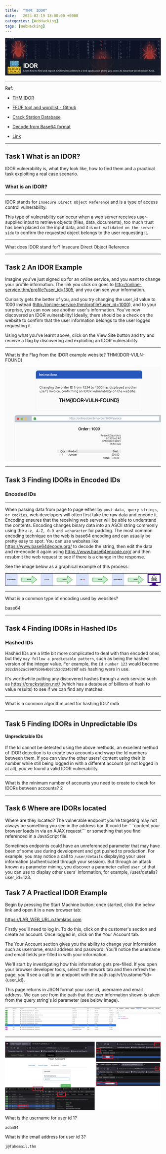 ```yaml
---
title:  "THM: IDOR"
date:   2024-02-19 18:00:00 +0000
categories: [WebHacking]
tags: [WebHacking]
---
```


![image](/assets/img/IDOR.png)

---
Ref: 

- [THM IDOR](https://tryhackme.com/room/idor)

- [FFUF tool and wordlist - Github](https://github.com/ffuf/ffuf)

- [Crack Station Database](https://crackstation.net/)

- [Decode from Base64 format](https://www.base64decode.org/)

- [Link](https://www.youtube.com/watch?v=Dd_IjbWT0Os)

---
Task 1  What is an IDOR?
---

IDOR vulnerability is, what they look like, how to find them and a practical task exploiting a real case scenario.

### What is an IDOR?
---
IDOR stands for ```Insecure Direct Object Reference``` and is a type of access control vulnerability.

This type of vulnerability can occur when a web server receives user-supplied input to retrieve objects (files, data, documents), too much trust has been placed on the input data, and it is ```not validated on the server-side``` to confirm the requested object belongs to the user requesting it.

---

What does IDOR stand for?
Insecure Direct Object Reference 

---

Task 2  An IDOR Example
---

Imagine you've just signed up for an online service, and you want to change your profile information. The link you click on goes to http://online-service.thm/profile?user_id=1305, and you can see your information.

Curiosity gets the better of you, and you try changing the user_id value to 1000 instead (http://online-service.thm/profile?user_id=1000), and to your surprise, you can now see another user's information. You've now discovered an IDOR vulnerability! Ideally, there should be a check on the website to confirm that the user information belongs to the user logged requesting it.

Using what you've learnt above, click on the View Site button and try and receive a flag by discovering and exploiting an IDOR vulnerability.

---

What is the Flag from the IDOR example website?
THM{IDOR-VULN-FOUND}

![image](/assets/img/IDOR01.png)

---

Task 3  Finding IDORs in Encoded IDs
---
### Encoded IDs
---
When passing data from page to page either by ```post data, query strings, or cookies```, web developers will often first take the raw data and encode it. Encoding ensures that the receiving web server will be able to understand the contents. Encoding changes binary data into an ASCII string commonly using the ```a-z, A-Z, 0-9 and =character``` for padding. The most common encoding technique on the web is base64 encoding and can usually be pretty easy to spot. You can use websites like https://www.base64decode.org/ to decode the string, then edit the data and re-encode it again using https://www.base64encode.org/ and then resubmit the web request to see if there is a change in the response.

See the image below as a graphical example of this process:

![image](/assets/img/IDOR02.png)

---

What is a common type of encoding used by websites? 

base64

---

Task 4  Finding IDORs in Hashed IDs
---
### Hashed IDs

Hashed IDs are a little bit more complicated to deal with than encoded ones, but they ```may follow a predictable pattern```, such as being the hashed version of the integer value. For example, the ```Id number 123``` would become ```202cb962ac59075b964b07152d234b70```if ```md5``` hashing were in use.



It's worthwhile putting any discovered hashes through a web service such as https://crackstation.net/ (which has a database of billions of hash to value results) to see if we can find any matches.

---


What is a common algorithm used for hashing IDs?
md5

---

Task 5  Finding IDORs in Unpredictable IDs
---
#### Unpredictable IDs
If the Id cannot be detected using the above methods, an excellent method of IDOR detection is to create two accounts and swap the Id numbers between them. If you can view the other users' content using their Id number while still being logged in with a different account (or not logged in at all), you've found a valid IDOR vulnerability.

---

What is the minimum number of accounts you need to create to check for IDORs between accounts?
2

---

Task 6  Where are IDORs located
---
Where are they located?
The vulnerable endpoint you're targeting may not always be something you see in the address bar. It could be ````content your browser loads in via an AJAX request``` or something that you find referenced in a JavaScript file. 



Sometimes endpoints could have an unreferenced parameter that may have been of some use during development and got pushed to production. For example, you may notice a call to ```/user/details``` displaying your user information (authenticated through your session). But through an attack known as parameter mining, you discover a parameter called ```user_id``` that you can use to display other users' information, for example, /user/details?user_id=123.

Task 7  A Practical IDOR Example
---

Begin by pressing the Start Machine button; once started, click the below link and open it in a new browser tab:



https://LAB_WEB_URL.p.thmlabs.com



Firstly you'll need to log in. To do this, click on the customer's section and create an account. Once logged in, click on the Your Account tab. 



The Your Account section gives you the ability to change your information such as username, email address and password. You'll notice the username and email fields pre-filled in with your information.  



We'll start by investigating how this information gets pre-filled. If you open your browser developer tools, select the network tab and then refresh the page, you'll see a call to an endpoint with the path /api/v1/customer?id={user_id}.



This page returns in JSON format your user id, username and email address. We can see from the path that the user information shown is taken from the query string's id parameter (see below image).

![image](/assets/img/IDOR03.png)

---

![image](/assets/img/IDOR04.png)


What is the username for user id 1?
```
adam84
```
What is the email address for user id 3?
```
j@fakemail.thm
```